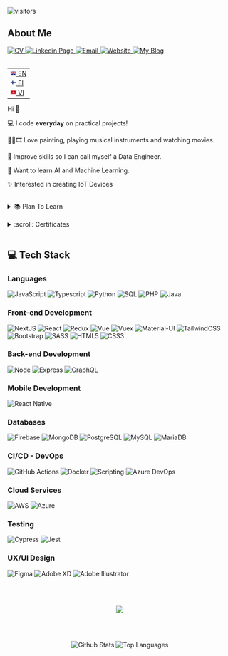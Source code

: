 ![visitors](https://komarev.com/ghpvc/?username=your-github-username&color=green&style=flat-square&label=VISITORS)

## About Me

<span>
  <a href="https://github.com/VincentLeV/cv-developer/blob/main/VincentLe_CV_DataEngineer.pdf?raw=true" target="_blank">
    <img src="https://img.shields.io/badge/DOWNLOAD%20MY%20CV-blueviolet?style=for-the-badge&logo=bandsintown" alt="CV" />
  </a>
</span>

<span>
  <a href="https://www.linkedin.com/in/vincentlefh" target="_blank">
    <img src="https://img.shields.io/badge/LINKEDIN-blue?style=for-the-badge&logo=linkedin" alt="Linkedin Page" />
  </a>
</span>

<span>
  <a href="mailto:vincentle.fh@gmail.com" target="_blank">
    <img src="https://img.shields.io/badge/Email-17202C?style=for-the-badge&logo=gmail" alt="Email" />
  </a>
</span>

<span>
  <a href="https://www.vincentle.me" target="_blank">
    <img src="https://img.shields.io/badge/WEBSITE-%23E5E5E5?style=for-the-badge&logo=googlechrome" alt="Website" />
  </a>
</span>
<span>
  <a href="https://vincentlev.github.io/" target="_blank">
    <img src="https://img.shields.io/badge/My Blog-%23FF5722?style=for-the-badge&logo=blogger&logoColor=%23FFFFFF" alt="My Blog" />
  </a>
</span>
<br>
<br>

<table align="right">
 <tr><td><a href="README.md"><img src="assets/english.png" height="13">  EN</a></td></tr>
 <tr><td><a href="README_fi.md"><img src="assets/finland.png" height="13">  FI</a></td></tr>
 <tr><td><a href="README_vi.md"><img src="assets/vietnam.png" height="13">  VI</a></td></tr>
</table>

<!-- Hi <img src="https://raw.githubusercontent.com/MartinHeinz/MartinHeinz/master/wave.gif" width="20px"> -->
Hi :wave:

💻 I code **everyday** on practical projects!

🎨🎹🎞️	Love painting, playing musical instruments and watching movies.

🌱 Improve skills so I can call myself a Data Engineer.

🌱 Want to learn AI and Machine Learning.

✨ Interested in creating IoT Devices
<!-- 
✨ **I'M NOW OPEN FOR HIRING** ✨ -->
<br/>

<details>
    <summary>📚 Plan To Learn</summary>
&nbsp;

```
1. Apache Spark / PySpark
2. Databricks
3. Dart / Flutter
4. scikit-learn + NumPy
5. TensorFlow
...
```
</details>
&nbsp;

<details>
    <summary>:scroll: Certificates</summary>
&nbsp;

- [DP900 - Microsoft Azure Data Fundamentals](https://www.credly.com/badges/cc8d977e-9714-47ca-8d95-71bf6d78f0db/public_url)

- [OpenHack: AI-Powered Knowledge Mining](https://www.credly.com/badges/4151855b-3fbd-4340-ac9b-d0fbff8e9404/public_url)

- [AZ900 - Microsoft Azure Fundamentals](https://www.credly.com/badges/ae32c35b-72ea-4113-bdcc-cb219be9773a/public_url)

- [Full Stack Open 2022 - Relational Databases](https://studies.cs.helsinki.fi/stats/api/certificate/fs-psql/en/0e52969157e99db05bb966a607385f2b)

- [Full Stack Open 2021](https://studies.cs.helsinki.fi/stats/api/certificate/fullstackopen/en/34467d5cf7e945d7a3685120a26f13a8)

- [Full Stack Open 2021 - CI/CD](https://studies.cs.helsinki.fi/stats/api/certificate/fs-cicd/en/a34a303061780349c524d5fd82f08c54)

- [Full Stack Open 2021 - Containers](https://studies.cs.helsinki.fi/stats/api/certificate/fs-containers/en/17384dd5c32604cae5fd4b0469e760c0)

- [Full Stack Open 2021 - TypeScript](https://studies.cs.helsinki.fi/stats/api/certificate/fs-typescript/en/52269ec4279360b2590940c832a912da)

- [Full Stack Open 2021 - GraphQL](https://studies.cs.helsinki.fi/stats/api/certificate/fs-graphql/en/1a09b9a0f755c0821a93933d91cd1699)

- [Full Stack Open 2021 - React Native](https://studies.cs.helsinki.fi/stats/api/certificate/fs-react-native-2020/en/9e89bda1c449d7bf47422504a2c8b971)

- [Front End Development](https://socialhackersacademy.org/certifies/?graduate=vincent-le)
</details>
&nbsp;

## :computer: Tech Stack

### Languages
![JavaScript](https://img.shields.io/badge/javascript-%23323330.svg?style=for-the-badge&logo=javascript&logoColor=%23F7DF1E)
![Typescript](https://img.shields.io/badge/typescript-%233178C6.svg?style=for-the-badge&logo=typescript&logoColor=white)
![Python](https://img.shields.io/badge/python-%23306998.svg?style=for-the-badge&logo=python&logoColor=white)
![SQL](https://img.shields.io/badge/SQL-CC2927?style=for-the-badge&logo=microsoft%20sql%20server&logoColor=white)
![PHP](https://img.shields.io/badge/php-%23777BB4.svg?style=for-the-badge&logo=php&logoColor=white)
![Java](https://img.shields.io/badge/java-%23ED8B00.svg?style=for-the-badge&logo=java&logoColor=white)

### Front-end Development
![NextJS](https://img.shields.io/badge/nextjs-%23333333.svg?style=for-the-badge&logo=nextdotjs&logoColor=%23ffffff)
![React](https://img.shields.io/badge/react-%2320232a.svg?style=for-the-badge&logo=react&logoColor=%2361DAFB)
![Redux](https://img.shields.io/badge/Redux-593D88?style=for-the-badge&logo=redux&logoColor=white)
![Vue](https://img.shields.io/badge/vue-%2335495e.svg?style=for-the-badge&logo=vuedotjs&logoColor=%234FC08D)
![Vuex](https://img.shields.io/badge/vuex-%2335495e.svg?style=for-the-badge&logo=vuedotjs&logoColor=%234FC08D)
![Material-UI](https://img.shields.io/badge/Material_UI-0081CB?style=for-the-badge&logo=mui&logoColor=white)
![TailwindCSS](https://img.shields.io/badge/tailwindcss-%2338B2AC.svg?style=for-the-badge&logo=tailwind-css&logoColor=white)
![Bootstrap](https://img.shields.io/badge/bootstrap-%23563D7C.svg?style=for-the-badge&logo=bootstrap&logoColor=white)
![SASS](https://img.shields.io/badge/SASS-hotpink.svg?style=for-the-badge&logo=SASS&logoColor=white)
![HTML5](https://img.shields.io/badge/html5-%23E34F26.svg?style=for-the-badge&logo=html5&logoColor=white)
![CSS3](https://img.shields.io/badge/css3-%231572B6.svg?style=for-the-badge&logo=css3&logoColor=white)

### Back-end Development
![Node](https://img.shields.io/badge/node-6DA55F?style=for-the-badge&logo=node.js&logoColor=white)
![Express](https://img.shields.io/badge/express-%23404d59.svg?style=for-the-badge&logo=express&logoColor=%2361DAFB)
![GraphQL](https://img.shields.io/badge/-GraphQL-E10098?style=for-the-badge&logo=graphql&logoColor=white)

### Mobile Development
![React Native](https://img.shields.io/badge/react_native-%2320232a.svg?style=for-the-badge&logo=react&logoColor=%2361DAFB)

### Databases

![Firebase](https://img.shields.io/badge/firebase-%23323330.svg?style=for-the-badge&logo=firebase&logoColor=#FFCA28)
![MongoDB](https://img.shields.io/badge/MongoDB-%234ea94b.svg?style=for-the-badge&logo=mongodb&logoColor=white)
![PostgreSQL](https://img.shields.io/badge/PostgreSQL-%234169E1.svg?style=for-the-badge&logo=postgresql&logoColor=white)
![MySQL](https://img.shields.io/badge/MySQL-%234479A1.svg?style=for-the-badge&logo=mysql&logoColor=white)
![MariaDB](https://img.shields.io/badge/MariaDB-%23003545.svg?style=for-the-badge&logo=mariadb&logoColor=white)
### CI/CD - DevOps
![GitHub Actions](https://img.shields.io/badge/github_actions-%232088FF.svg?style=for-the-badge&logo=githubactions&logoColor=white)
![Docker](https://img.shields.io/badge/docker-%232496ED.svg?style=for-the-badge&logo=docker&logoColor=white)
![Scripting](https://img.shields.io/badge/Bash%20Scripting-%234EAA25.svg?style=for-the-badge&logo=gnubash&logoColor=white)
![Azure DevOps](https://img.shields.io/badge/Azure%20DevOps-%230078D7.svg?style=for-the-badge&logo=azuredevops&logoColor=white)

### Cloud Services
![AWS](https://img.shields.io/badge/AWS-%23FF9900.svg?style=for-the-badge&logo=amazon-aws&logoColor=white)
![Azure](https://img.shields.io/badge/Azure-%230078D4.svg?style=for-the-badge&logo=microsoft-azure&logoColor=white)

### Testing
![Cypress](https://img.shields.io/badge/-cypress-%2317202C?style=for-the-badge&logo=cypress&logoColor=058a5e)
![Jest](https://img.shields.io/badge/-jest-%23C21325?style=for-the-badge&logo=jest&logoColor=white)
### UX/UI Design
![Figma](https://img.shields.io/badge/figma-%23F24E1E.svg?style=for-the-badge&logo=figma&logoColor=white)
![Adobe XD](https://img.shields.io/badge/Adobe%20XD-470137?style=for-the-badge&logo=Adobe%20XD&logoColor=#FF61F6)
![Adobe Illustrator](https://img.shields.io/badge/adobe_illustrator-%23FF9A00.svg?style=for-the-badge&logo=adobeillustrator&logoColor=white)

<br></br>
<div align="center">
  <img align="center" src="https://github-profile-trophy.vercel.app/?username=vincentlev&theme=flat&rank=SSS,SS,S,AAA,AA,A,BBB,BB,B,UNKNOWN,SECRET&no-frame=true&margin-w=20" />
</div>

<br><br/>
<div align="center">
  <img align="center" height="200em" src="https://github-readme-stats.vercel.app/api?username=VincentLeV&show_icons=true&theme=vue" alt="Github Stats"/>
  <img align="center" height="200em" src="https://github-readme-stats.vercel.app/api/top-langs/?username=VincentLeV&theme=vue" alt="Top Languages"/>
</div>
